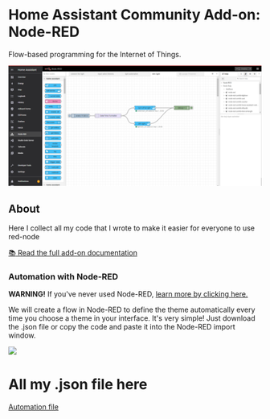 # Home Assistant Community Add-on: Node-RED

Flow-based programming for the Internet of Things.

![Node-RED in the Home Assistant Frontend](images/Screenshot.png)

## About

Here I collect all my code that I wrote to make it easier for everyone to use red-node

[:books: Read the full add-on documentation](https://github.com/hassio-addons/addon-node-red/blob/main/node-red/DOCS.md)




### Automation with Node-RED

**WARNING!** If you've never used Node-RED, [learn more by clicking here.](https://github.com/hassio-addons/addon-node-red)


We will create a flow in Node-RED to define the theme automatically every time you choose a theme in your interface. It's very simple! Just download the .json file or copy the code and paste it into the Node-RED import window.

![](https://raw.githubusercontent.com/orickcorreia/caule-themes-pack-1/master/docs/nodered.gif)

# All my .json file here
[Automation file](automation/)
